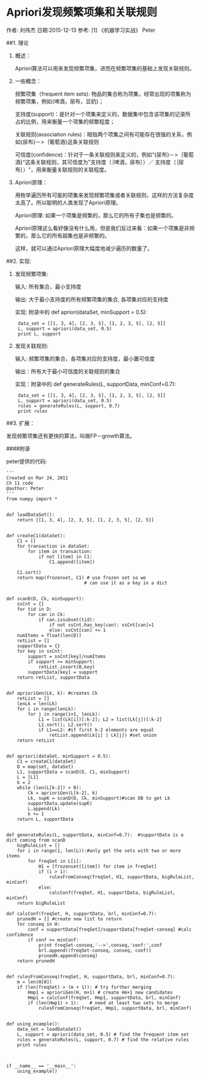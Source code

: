 Apriori发现频繁项集和关联规则
===
作者: 刘伟杰 日期:2015-12-13
参考: [1] 《机器学习实战》 Peter

##1. 理论

1. 概述：

    Apriori算法可以用来发现频繁项集，进而在频繁项集的基础上发现关联规则。

2. 一些概念：

    频繁项集（frequent item sets): 物品的集合称为项集，经常出现的项集称为频繁项集，例如{啤酒，尿布，豆奶}；

    支持度(support)：是针对一个项集来定义的，数据集中包含该项集的记录所占的比例，用来衡量一个项集的频繁程度；

    关联规则(association rules)：暗指两个项集之间有可能存在很强的关系，例如{尿布}－>｛葡萄酒}这条关联规则

    可信度(confidence)：针对于一条关联规则来定义的，例如“{尿布}－>｛葡萄酒}”这条关联规则，其可信度为"支持度（｛啤酒，尿布｝）／ 支持度（｛尿布｝）"，用来衡量关联规则的关联程度。

3. Apriori原理：

    用枚举遍历所有可能的项集来发现频繁项集或者关联规则，这样的方法复杂度太高了。所以聪明的人类发现了Apriori原理。

    Apriori原理: 如果一个项集是频繁的，那么它的所有子集也是频繁的。

    Apriori原理这么看好像没有什么用，但是我们反过来看：如果一个项集是非频繁的，那么它的所有超集也是非频繁的。

    这样，就可以通过Apriori原理大幅度地减少遍历的数量了。

##2. 实现:

1. 发现频繁项集:

    输入: 所有集合，最小支持度

    输出: 大于最小支持度的所有频繁项集的集合, 各项集对应的支持度

    实现: 附录中的 def apriori(dataSet, minSupport = 0.5):

        data_set = [[1, 3, 4], [2, 3, 5], [1, 2, 3, 5], [2, 5]]
        L, support = apriori(data_set, 0.5)
        print L, support

2. 发现关联规则:

    输入: 频繁项集的集合，各项集对应的支持度，最小置可信度

    输出：所有大于最小可信度的关联规则的集合

    实现：附录中的 def generateRules(L, supportData, minConf=0.7): 

        data_set = [[1, 3, 4], [2, 3, 5], [1, 2, 3, 5], [2, 5]]
        L, support = apriori(data_set, 0.5)
        rules = generateRules(L, support, 0.7)
        print rules

##3. 扩展：

发现频繁项集还有更快的算法，叫做FP－growth算法。

####附录

peter提供的代码:

    '''
    Created on Mar 24, 2011
    Ch 11 code
    @author: Peter
    '''
    from numpy import *


    def loadDataSet():
        return [[1, 3, 4], [2, 3, 5], [1, 2, 3, 5], [2, 5]]


    def createC1(dataSet):
        C1 = []
        for transaction in dataSet:
            for item in transaction:
                if not [item] in C1:
                    C1.append([item])
                    
        C1.sort()
        return map(frozenset, C1) # use frozen set so we
                                 # can use it as a key in a dict


    def scanD(D, Ck, minSupport):
        ssCnt = {}
        for tid in D:
            for can in Ck:
                if can.issubset(tid):
                    if not ssCnt.has_key(can): ssCnt[can]=1
                    else: ssCnt[can] += 1
        numItems = float(len(D))
        retList = []
        supportData = {}
        for key in ssCnt:
            support = ssCnt[key]/numItems
            if support >= minSupport:
                retList.insert(0,key)
            supportData[key] = support
        return retList, supportData


    def aprioriGen(Lk, k): #creates Ck
        retList = []
        lenLk = len(Lk)
        for i in range(lenLk):
            for j in range(i+1, lenLk): 
                L1 = list(Lk[i])[:k-2]; L2 = list(Lk[j])[:k-2]
                L1.sort(); L2.sort()
                if L1==L2: #if first k-2 elements are equal
                    retList.append(Lk[i] | Lk[j]) #set union
        return retList


    def apriori(dataSet, minSupport = 0.5):
        C1 = createC1(dataSet)
        D = map(set, dataSet)
        L1, supportData = scanD(D, C1, minSupport)
        L = [L1]
        k = 2
        while (len(L[k-2]) > 0):
            Ck = aprioriGen(L[k-2], k)
            Lk, supK = scanD(D, Ck, minSupport)#scan DB to get Lk
            supportData.update(supK)
            L.append(Lk)
            k += 1
        return L, supportData


    def generateRules(L, supportData, minConf=0.7):  #supportData is a dict coming from scanD
        bigRuleList = []
        for i in range(1, len(L)):#only get the sets with two or more items
            for freqSet in L[i]:
                H1 = [frozenset([item]) for item in freqSet]
                if (i > 1):
                    rulesFromConseq(freqSet, H1, supportData, bigRuleList, minConf)
                else:
                    calcConf(freqSet, H1, supportData, bigRuleList, minConf)
        return bigRuleList         

    def calcConf(freqSet, H, supportData, brl, minConf=0.7):
        prunedH = [] #create new list to return
        for conseq in H:
            conf = supportData[freqSet]/supportData[freqSet-conseq] #calc confidence
            if conf >= minConf: 
                print freqSet-conseq,'-->',conseq,'conf:',conf
                brl.append((freqSet-conseq, conseq, conf))
                prunedH.append(conseq)
        return prunedH


    def rulesFromConseq(freqSet, H, supportData, brl, minConf=0.7):
        m = len(H[0])
        if (len(freqSet) > (m + 1)): # try further merging
            Hmp1 = aprioriGen(H, m+1) # create Hm+1 new candidates
            Hmp1 = calcConf(freqSet, Hmp1, supportData, brl, minConf)
            if (len(Hmp1) > 1):    # need at least two sets to merge
                rulesFromConseq(freqSet, Hmp1, supportData, brl, minConf)


    def using_example():
        data_set = loadDataSet()
        L, support = apriori(data_set, 0.5) # find the frequent item set
        rules = generateRules(L, support, 0.7) # find the relative rules
        print rules



    if __name__ == '__main__':
        using_example()
